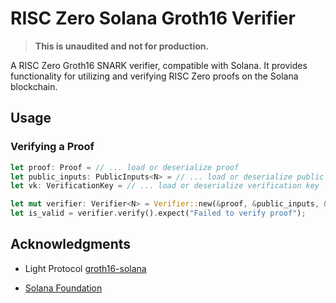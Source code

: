 # RISC Zero Solana Groth16 Verifier

> **This is unaudited and not for production.**

A RISC Zero Groth16 SNARK verifier, compatible with Solana. It provides functionality for utilizing and verifying RISC Zero proofs on the Solana blockchain.

## Usage

### Verifying a Proof

```rust
let proof: Proof = // ... load or deserialize proof
let public_inputs: PublicInputs<N> = // ... load or deserialize public inputs
let vk: VerificationKey = // ... load or deserialize verification key

let mut verifier: Verifier<N> = Verifier::new(&proof, &public_inputs, &vk);
let is_valid = verifier.verify().expect("Failed to verify proof");
```

## Acknowledgments

- Light Protocol [groth16-solana](https://github.com/Lightprotocol/groth16-solana/tree/master)

- [Solana Foundation](https://solana.org/grants-funding) 